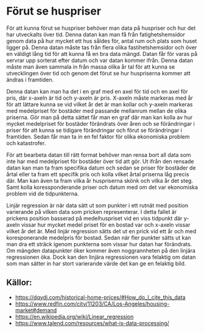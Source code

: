 # Förut se huspriser

För att kunna förut se huspriser behöver man data på huspriser och hur det har utveckalts över tid. Denna datan kan man få från fatighetshemsidor genom data på hur mycket ett hus såldes för, antal rum och plats som huset ligger på. Denna datan måste tas från flera olika fastihetshemsidor och över en väldigt lång tid för att kunna få en bra data mängd. Datan får för varas på servrar upp sorterat efter datum och var datan kommer ifrån. Denna datan måste man även sammala in från massa olika år tal för att kunna se utvecklingen över tid och genom det förut se hur huspriserna kommer att ändras i framtiden.

Denna datan kan man ha det i en graf med en axel för tid och en axel för pris, där x-axeln är tid och y-axeln är pris. X-axeln måste markeras med år för att lättare kunna se vid vilket år det är man kollar och y-axeln markeras med medelpriset för bostäder med passande mellanrum mellan de olika priserna. Gör man på detta sättet får man en graf där man kan kolla av hur mycket medelpriset för bostäder förändrats över åren och se förändringar i priser för att kunna se tidigare förändringar och förut se förändringar i framtiden. Sedan får man ta in en fel faktor för olika ekonomiska problem och katastrofer.

För att bearbeta datan till rätt format behöver man rensa bort all data som inte har med medelpriset för bostäder över tid att gör. Ut ifrån den rensade datan kan man ta fram specifika datum och sedan se priser för bostäder de årtal eller ta fram ett specifik pris och kolla vilket årtal priserna låg precis där. Man kan även ta fram vilka år huspriserna skönk och vilka år det steg. Samt kolla koressponderande priser och datum med om det var ekonomiska problem vid de tidpunkterna.

Linjär regression är när data sätt ut som punkter i ett rutnät med position varierande på vilken data som pricken representerar. I detta fallet är prickens position basserad på medelhuspriset vid en viss tidpunkt där y-axeln vissar hur mycket medel priset för en bostad var och x-axeln vissar vilket år det är. Med linjär regression sätts det ut en prick vid ett år och med koresponerande medelpris för bostad. Sedan när fler punkter sätts ut kan man dra ett sträck igenom punkterna som vissar hur datan har förändrats. Om mängden datapunkter öker kommer även noggrannheten på den linjära regressionen öka. Dock kan den linjära regressionen vara felaktig om datan som man sätter in har stort varierande värde det kan ge en felaktig bild.



## Källor:
- https://dqydj.com/historical-home-prices/#How_do_I_cite_this_data
- https://www.redfin.com/city/11203/CA/Los-Angeles/housing-market#demand
- https://en.wikipedia.org/wiki/Linear_regression
- https://www.talend.com/resources/what-is-data-processing/